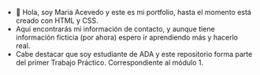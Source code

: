 - 👋 Hola, soy Maria Acevedo y este es mi portfolio, hasta el momento está creado con HTML y CSS.
- Aquí encontrarás mi información de contacto, y aunque tiene información ficticia (por ahora) espero ir aprendiendo más y hacerlo real.
- Cabe destacar que soy estudiante de ADA y este repositorio forma parte del primer Trabajo Práctico. Correspondiente al módulo 1.



